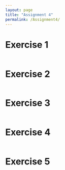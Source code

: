 ```yaml
---
layout: page
title: "Assignment 4"
permalink: /Assignment4/
---
```


# Exercise 1
```python

```

# Exercise 2
```python

```

# Exercise 3
```python

```

# Exercise 4
```python

```

# Exercise 5
```python

```
